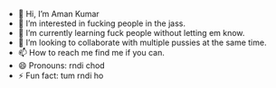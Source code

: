 - 👋 Hi, I’m Aman Kumar
- 👀 I’m interested in fucking people in the jass.
- 🌱 I’m currently learning fuck people without letting em know.
- 💞️ I’m looking to collaborate with multiple pussies at the same time.
- 📫 How to reach me find me if you can.
- 😄 Pronouns: rndi chod
- ⚡ Fun fact: tum rndi ho

<!---
ranaa5407/ranaa5407 is a ✨ special ✨ repository because its `README.md` (this file) appears on your GitHub profile.
You can click the Preview link to take a look at your changes.
--->
